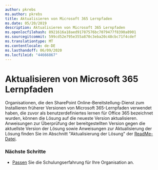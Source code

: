 ```yaml
---
author: pkrebs
ms.author: pkrebs
title: Aktualisieren von Microsoft 365 Lernpfaden
ms.date: 05/20/2019
description: Aktualisieren von Microsoft 365 Lernpfaden
ms.openlocfilehash: 8921616a18aed91787576bc7079477f8390a8901
ms.sourcegitcommit: 599cd52e795e355a870c3eba20c48cbc71f4cdef
ms.translationtype: MT
ms.contentlocale: de-DE
ms.lasthandoff: 06/09/2020
ms.locfileid: "44666867"
---
```

# <a name="update-microsoft-365-learning-pathways"></a>Aktualisieren von Microsoft 365 Lernpfaden

Organisationen, die den SharePoint Online-Bereitstellung-Dienst zum Installieren früherer Versionen von Microsoft 365-Lernpfaden verwendet haben, die zuvor als benutzerdefiniertes lernen für Office 365 bezeichnet wurden, können die Lösung auf die neueste Version aktualisieren. Anweisungen zur Überprüfung der bereitgestellten Version gegen die aktuellste Version der Lösung sowie Anweisungen zur Aktualisierung der Lösung finden Sie im Abschnitt "Aktualisierung der Lösung" der [ReadMe-Datei](https://github.com/pnp/custom-learning-office-365/blob/master/README.md).   

### <a name="next-steps"></a>Nächste Schritte
- [Passen](custom_overview.md) Sie die Schulungserfahrung für Ihre Organisation an.


